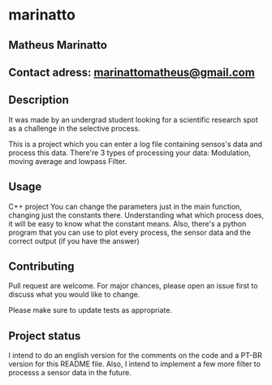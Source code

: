 # marinatto

## Matheus Marinatto 
## Contact adress: marinattomatheus@gmail.com

## Description
  It was made by an undergrad student looking for a scientific research spot as a challenge in the selective process.
  
  This is a project which you can enter a log file containing sensos's data and process this data.
  There're 3 types of processing your data: Modulation, moving average and lowpass Filter.
  
## Usage
  C++ project
  You can change the parameters just in the main function, changing just the constants there.
  Understanding what which process does, it will be easy to know what the constant means.
  Also, there's a python program that you can use to plot every process, the sensor data and the correct output (if you have the answer)
  
## Contributing
  Pull request are welcome. For major chances, please open an issue first to discuss what you would like to change.
  
  Please make sure to update tests as appropriate.
  
## Project status 
  I intend to do an english version for the comments on the code and a PT-BR version for this README file.
  Also, I intend to implement a few more filter to processs a sensor data in the future.

